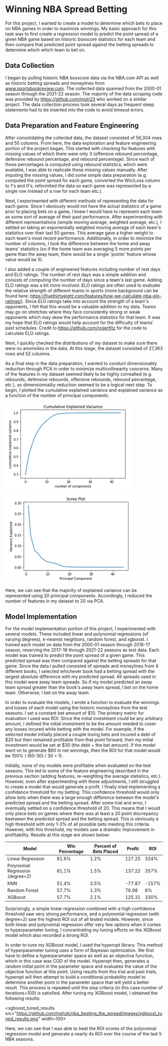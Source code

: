 # Winning NBA Spread Betting

For this project, I wanted to create a model to determine which bets to place on NBA games in order to maximize winnings.  My basic approach for this task was to first create a regression model to predict the point spread of a given NBA game based on historic boxscore statistics for each team and then compare that predicted point spread against the betting spreads to determine which which team to bet on.

## Data Collection

I began by pulling historic NBA boxscore data via the NBA.com API as well as historic betting spreads and moneylines from www.sportsbookreview.com.  The collected data spanned from the 2000-01 season through the 2021-22 season.  The majority of the data scraping code was provided by https://github.com/jnish23 who worked on a similar project.  The data collection process took several days as frequent sleep statements had to be inserted into the code to avoid timeout errors.  

## Data Preparation and Feature Engineering
After consolidating the collected data, the dataset consisted of 56,304 rows and 50 columns.  From here, the data exploration and feature engineering portion of the project began.  This started with checking for features with missing values of which there were only 3 (offensive rebound percentage, defensive rebound percentage, and rebound percentage).  Since each of these percentages is computed using rebound statistics, which were available, I was able to replicate these missing values manually.  After imputing the missing values, I did some simple data preparation (e.g. computed the point spread for each game, converted the Win/Loss column to 1's and 0's, reformtted the data so each game was represented by a single row instead of a row for each team etc.).

Next, I experimented with different methods of representing the data for each game.  Since I obviously would not have the actual statistics of a game prior to placing bets on a game, I knew I would have to represent each team as some sort of average of their past performance. After experimenting with different representations (simple moving average, weighted average, etc.), I settled on taking an exponentially weighted moving average of each team's statistics over their last 50 games.  This average gave a higher weight to each team's most recent performance.  Additionally, in order to minimize the number of columns, I took the difference between the home and away teams' statistics (so if the home team was averaging 5 more points per game than the away team, there would be a single 'points' feature whose value would be 5).

I also added a couple of engineered features including number of rest days and ELO ratings.  The number of rest days was a simple addition and consists of computing the number of days since a team's last game.  Adding ELO ratings was a bit more involved.  ELO ratings are often used to evaluate the relative strength of different teams in sports (more background can be found here: https://fivethirtyeight.com/features/how-we-calculate-nba-elo-ratings/).  Since ELO ratings take into account the strength of a team's opponents, I felt that this would be a valuable addition to my data.  Teams may go on stretches where they face consistently strong or weak opponents which may skew the performance statistics for that team.  It was my hope that ELO ratings would help account for the difficulty of teams' past schedules. Credit to https://github.com/rogerfitz for the code to calculate ELO ratings.

Next, I quickly checked the distributions of my dataset to make sure there were no anomolies in the data.  At this stage, the dataset consisted of 27,363 rows and 52 columns.

As a final step in the data preparation, I wanted to conduct dimensionality reduction through PCA in order to minimize multicollinearity concerns.  Many of the features in my dataset seemed likely to be highly correalted (e.g. rebounds, defensive rebounds, offensive rebounds, rebound percentage, etc.), so dimensionnality reduction seemed to be a logical next step.  To begin, I plotted the cumulative explained variance and explained variance as a function of the number of principal components:

![pca cumulative explained variance](/images/pca_cum_exp_var_plot.png?raw=true)

![pca scree plot](/images/pca_scree_plot.png?raw=true)

Here, we can see that the majority of explained variance can be represented using 20 principal components.  Accordingly, I reduced the number of features in my dataset to 20 via PCA.

## Model Implementation

For the model implementation portion of this project, I experimented with several models.  These included linear and polynomial regressions (of varying degrees), k-nearest neighbors, random forest, and xgboost.  I trained each model on data from the 2000-01 season through 2016-17 season, reserving the 2017-18 through 2021-22 seasons as test data. Each model was trained to predict the point spread of a given game.  This predicted spread was then compared against the betting spreads for that game.  Since the data I pulled consisted of spreads and moneylines from 4 different books, I selected whichever book had a betting spread with the largest absolute difference with my predicted spread.  All spreads used in this model were away team spreads.  So if my model predicted an away team spread greater than the book's away team spread, I bet on the home team.  Otherwise, I bet on the away team.  

In order to evaluate the models, I wrote a function to evaluate the winnings and losses of each model using the historic moneylines from the test seasons.  I set a constant bet amount of $10.  The primary metric for evaluation I used was ROI.  Since the initial investment could be any arbitrary amount, I defined the initial investment to be the amount needed to cover any losses incured while betting with the model.  For example, if the selected model initially placed a couple losing bets and incured a debt of $20 but then remained profitable from that point forward, then my initial investment would be set at $30 (the debt + the bet amount).  If the model went on to generate $60 in net winnings, then the ROI for that model would be 100% ( (60-30) / 30 = 1).

Initially, none of my models were profitable when evaluated on the test seasons.  This led to some of the feature engineering described in the previous section (adding features, re-weighting the average statistics, etc.).  However, even after experimenting with these adjustments, I still struggled to create a model that would generate a profit.  I finally tried implementing a confidence threshold for my betting.  This confidence threshold would only allow bets when there was a large enough difference between the model's predicted spread and the betting spread.  After some trial and error, I eventually settled on a confidence threshold of 20.  This means that I would only place bets on games where there was at least a 20 point discrepancy beetween the predicted spread and the betting spread.  This is obviously a high threshold with only 1-3% of all possible bets meeting this criteria.  However, with this threshold, my models saw a dramatic improvement in profitability.  Results at this stage are shown below:

| Model | Win Percentage | Percent of Bets Placed | Profit | ROI |
| ----- | -------------- | ---------------------- | ------ | --- |
| Linear Regression | 61.6% | 1.2% | 127.25 | 324% |
| Polynomial Regression (degree=2) | 61.1% | 1.5% | 137.22 | 357% |
| KNN | 51.4% | 3.5% | -77.87 | -157% |
| Random Forest | 57.7% | 1.3% | 76.98 | 6% |
| XGBoost | 57.7% | 2.1% | 125.31 | 330% |

Surprisingly, a simple linear regression combined with a high confidence threshold saw very strong performance, and a polynomial regression (with degree=2) saw the highest ROI out of all tested models.  However, since both linear and polynomial regression offer very few options when it comes to hyperparameter tuning, I concentrating my tuning efforts on the XGBoost model which also recorded a strong ROI.

In order to tune my XGBoost model, I used the hyperopt library.  This method of hyperparameter tuning uses a form of Bayesian optimization.  We first have to define a hyperparameter space as well as an objective function, which in this case was COD of the model.  Hyperopt then, generates a random initial point in the parameter space and evaluates the value of the objective function at this point.  Using results from this trial and past trials, hyperopt will then attempt to build a conditional probability model to determine another point in the parameter space that will yeild a better result.  This process is repeated until the stop criteria (in this case number of iterations=100) is satisfied.  After tuning my XGBoost model, I obtained the following results:


<xgboost_tuned_results src="https://github.com/jnshzk/nba_beating_the_spread/images/xgboost_tuned_results.png" width=100>

Here, we can see that I was able to beat the ROI scores of the polynomial regression model and generate a nearly 4x ROI over the course of the last 5 NBA seasons.

